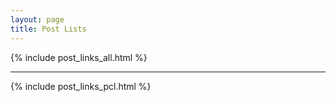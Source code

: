 ```yaml
---
layout: page
title: Post Lists
---
```


{% include post_links_all.html %}


---

{% include post_links_pcl.html %}
